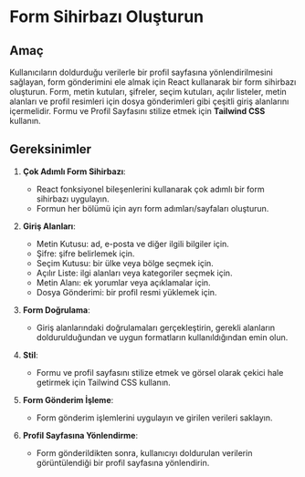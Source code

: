 # Form Sihirbazı Oluşturun

## Amaç

Kullanıcıların doldurduğu verilerle bir profil sayfasına yönlendirilmesini sağlayan, form gönderimini ele almak için React kullanarak bir form sihirbazı oluşturun. Form, metin kutuları, şifreler, seçim kutuları, açılır listeler, metin alanları ve profil resimleri için dosya gönderimleri gibi çeşitli giriş alanlarını içermelidir. Formu ve Profil Sayfasını stilize etmek için **Tailwind CSS** kullanın.

## Gereksinimler

1. **Çok Adımlı Form Sihirbazı**:
    - React fonksiyonel bileşenlerini kullanarak çok adımlı bir form sihirbazı uygulayın.
    - Formun her bölümü için ayrı form adımları/sayfaları oluşturun.

2. **Giriş Alanları**:
    - Metin Kutusu: ad, e-posta ve diğer ilgili bilgiler için.
    - Şifre: şifre belirlemek için.
    - Seçim Kutusu: bir ülke veya bölge seçmek için.
    - Açılır Liste: ilgi alanları veya kategoriler seçmek için.
    - Metin Alanı: ek yorumlar veya açıklamalar için.
    - Dosya Gönderimi: bir profil resmi yüklemek için.

3. **Form Doğrulama**:
    - Giriş alanlarındaki doğrulamaları gerçekleştirin, gerekli alanların doldurulduğundan ve uygun formatların kullanıldığından emin olun.

4. **Stil**:
    - Formu ve profil sayfasını stilize etmek ve görsel olarak çekici hale getirmek için Tailwind CSS kullanın.

5. **Form Gönderim İşleme**:
    - Form gönderim işlemlerini uygulayın ve girilen verileri saklayın.

6. **Profil Sayfasına Yönlendirme**:
    - Form gönderildikten sonra, kullanıcıyı doldurulan verilerin görüntülendiği bir profil sayfasına yönlendirin.